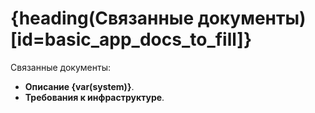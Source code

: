 # {heading(Связанные документы)[id=basic_app_docs_to_fill]}

Связанные документы:

* **Описание {var(system)}**.
* **Требования к инфраструктуре**.
